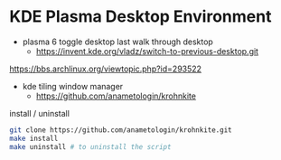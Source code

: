 # KDE Plasma Desktop Environment

- plasma 6 toggle desktop last walk through desktop
  - https://invent.kde.org/vladz/switch-to-previous-desktop.git

https://bbs.archlinux.org/viewtopic.php?id=293522

- kde tiling window manager
  -   https://github.com/anametologin/krohnkite

install / uninstall

```sh
git clone https://github.com/anametologin/krohnkite.git
make install
make uninstall # to uninstall the script
```



